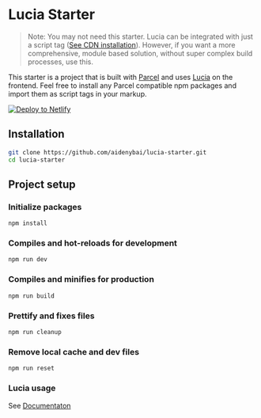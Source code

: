 # Lucia Starter

> Note: You may not need this starter. Lucia can be integrated with just a script tag ([See CDN installation](https://lucia.js.org/docs/fundementals/installation/#cdn)). However, if you want a more comprehensive, module based solution, without super complex build processes, use this.

This starter is a project that is built with [Parcel](https://parceljs.org/) and uses [Lucia](https://lucia.js.org/) on the frontend. Feel free to install any Parcel compatible npm packages and import them as script tags in your markup.

[![Deploy to Netlify](https://www.netlify.com/img/deploy/button.svg)](https://app.netlify.com/start/deploy?repository=https://github.com/aidenybai/lucia-starter)

## Installation

```bash
git clone https://github.com/aidenybai/lucia-starter.git
cd lucia-starter
```

## Project setup

### Initialize packages

```
npm install
```

### Compiles and hot-reloads for development

```
npm run dev
```

### Compiles and minifies for production

```
npm run build
```

### Prettify and fixes files

```
npm run cleanup
```

### Remove local cache and dev files

```
npm run reset
```

### Lucia usage

See [Documentaton](https://lucia.js.org/docs/essentials/introduction)
